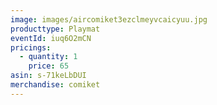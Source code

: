 ```yaml
---
image: images/aircomiket3ezclmeyvcaicyuu.jpg
producttype: Playmat
eventId: iuq6O2mCN
pricings:
  - quantity: 1
    price: 65
asin: s-71keLbDUI
merchandise: comiket
---
```


